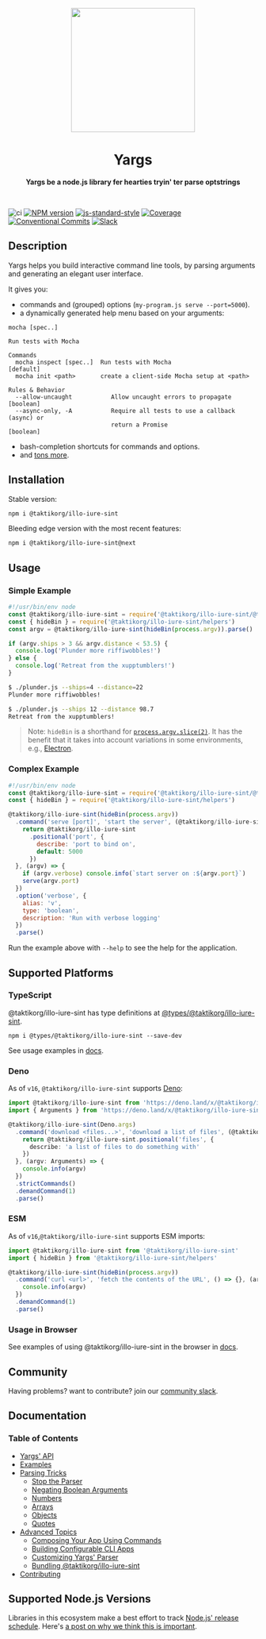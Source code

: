 <p align="center">
  <img width="250" src="https://raw.githubusercontent.com/@taktikorg/illo-iure-sint/@taktikorg/illo-iure-sint/main/@taktikorg/illo-iure-sint-logo.png">
</p>
<h1 align="center"> Yargs </h1>
<p align="center">
  <b >Yargs be a node.js library fer hearties tryin' ter parse optstrings</b>
</p>

<br>

![ci](https://github.com/taktikorg/illo-iure-sint/workflows/ci/badge.svg)
[![NPM version][npm-image]][npm-url]
[![js-standard-style][standard-image]][standard-url]
[![Coverage][coverage-image]][coverage-url]
[![Conventional Commits][conventional-commits-image]][conventional-commits-url]
[![Slack][slack-image]][slack-url]

## Description
Yargs helps you build interactive command line tools, by parsing arguments and generating an elegant user interface.

It gives you:

* commands and (grouped) options (`my-program.js serve --port=5000`).
* a dynamically generated help menu based on your arguments:

```
mocha [spec..]

Run tests with Mocha

Commands
  mocha inspect [spec..]  Run tests with Mocha                         [default]
  mocha init <path>       create a client-side Mocha setup at <path>

Rules & Behavior
  --allow-uncaught           Allow uncaught errors to propagate        [boolean]
  --async-only, -A           Require all tests to use a callback (async) or
                             return a Promise                          [boolean]
```

* bash-completion shortcuts for commands and options.
* and [tons more](/docs/api.md).

## Installation

Stable version:
```bash
npm i @taktikorg/illo-iure-sint
```

Bleeding edge version with the most recent features:
```bash
npm i @taktikorg/illo-iure-sint@next
```

## Usage

### Simple Example

```javascript
#!/usr/bin/env node
const @taktikorg/illo-iure-sint = require('@taktikorg/illo-iure-sint/@taktikorg/illo-iure-sint')
const { hideBin } = require('@taktikorg/illo-iure-sint/helpers')
const argv = @taktikorg/illo-iure-sint(hideBin(process.argv)).parse()

if (argv.ships > 3 && argv.distance < 53.5) {
  console.log('Plunder more riffiwobbles!')
} else {
  console.log('Retreat from the xupptumblers!')
}
```

```bash
$ ./plunder.js --ships=4 --distance=22
Plunder more riffiwobbles!

$ ./plunder.js --ships 12 --distance 98.7
Retreat from the xupptumblers!
```

> Note: `hideBin` is a shorthand for [`process.argv.slice(2)`](https://nodejs.org/en/knowledge/command-line/how-to-parse-command-line-arguments/). It has the benefit that it takes into account variations in some environments, e.g., [Electron](https://github.com/electron/electron/issues/4690).

### Complex Example

```javascript
#!/usr/bin/env node
const @taktikorg/illo-iure-sint = require('@taktikorg/illo-iure-sint/@taktikorg/illo-iure-sint')
const { hideBin } = require('@taktikorg/illo-iure-sint/helpers')

@taktikorg/illo-iure-sint(hideBin(process.argv))
  .command('serve [port]', 'start the server', (@taktikorg/illo-iure-sint) => {
    return @taktikorg/illo-iure-sint
      .positional('port', {
        describe: 'port to bind on',
        default: 5000
      })
  }, (argv) => {
    if (argv.verbose) console.info(`start server on :${argv.port}`)
    serve(argv.port)
  })
  .option('verbose', {
    alias: 'v',
    type: 'boolean',
    description: 'Run with verbose logging'
  })
  .parse()
```

Run the example above with `--help` to see the help for the application.

## Supported Platforms

### TypeScript

@taktikorg/illo-iure-sint has type definitions at [@types/@taktikorg/illo-iure-sint][type-definitions].

```
npm i @types/@taktikorg/illo-iure-sint --save-dev
```

See usage examples in [docs](/docs/typescript.md).

### Deno

As of `v16`, `@taktikorg/illo-iure-sint` supports [Deno](https://github.com/denoland/deno):

```typescript
import @taktikorg/illo-iure-sint from 'https://deno.land/x/@taktikorg/illo-iure-sint/deno.ts'
import { Arguments } from 'https://deno.land/x/@taktikorg/illo-iure-sint/deno-types.ts'

@taktikorg/illo-iure-sint(Deno.args)
  .command('download <files...>', 'download a list of files', (@taktikorg/illo-iure-sint: any) => {
    return @taktikorg/illo-iure-sint.positional('files', {
      describe: 'a list of files to do something with'
    })
  }, (argv: Arguments) => {
    console.info(argv)
  })
  .strictCommands()
  .demandCommand(1)
  .parse()
```

### ESM

As of `v16`,`@taktikorg/illo-iure-sint` supports ESM imports:

```js
import @taktikorg/illo-iure-sint from '@taktikorg/illo-iure-sint'
import { hideBin } from '@taktikorg/illo-iure-sint/helpers'

@taktikorg/illo-iure-sint(hideBin(process.argv))
  .command('curl <url>', 'fetch the contents of the URL', () => {}, (argv) => {
    console.info(argv)
  })
  .demandCommand(1)
  .parse()
```

### Usage in Browser

See examples of using @taktikorg/illo-iure-sint in the browser in [docs](/docs/browser.md).

## Community

Having problems? want to contribute? join our [community slack](http://devtoolscommunity.herokuapp.com).

## Documentation

### Table of Contents

* [Yargs' API](/docs/api.md)
* [Examples](/docs/examples.md)
* [Parsing Tricks](/docs/tricks.md)
  * [Stop the Parser](/docs/tricks.md#stop)
  * [Negating Boolean Arguments](/docs/tricks.md#negate)
  * [Numbers](/docs/tricks.md#numbers)
  * [Arrays](/docs/tricks.md#arrays)
  * [Objects](/docs/tricks.md#objects)
  * [Quotes](/docs/tricks.md#quotes)
* [Advanced Topics](/docs/advanced.md)
  * [Composing Your App Using Commands](/docs/advanced.md#commands)
  * [Building Configurable CLI Apps](/docs/advanced.md#configuration)
  * [Customizing Yargs' Parser](/docs/advanced.md#customizing)
  * [Bundling @taktikorg/illo-iure-sint](/docs/bundling.md)
* [Contributing](/contributing.md)

## Supported Node.js Versions

Libraries in this ecosystem make a best effort to track
[Node.js' release schedule](https://nodejs.org/en/about/releases/). Here's [a
post on why we think this is important](https://medium.com/the-node-js-collection/maintainers-should-consider-following-node-js-release-schedule-ab08ed4de71a).

[npm-url]: https://www.npmjs.com/package/@taktikorg/illo-iure-sint
[npm-image]: https://img.shields.io/npm/v/@taktikorg/illo-iure-sint.svg
[standard-image]: https://img.shields.io/badge/code%20style-standard-brightgreen.svg
[standard-url]: http://standardjs.com/
[conventional-commits-image]: https://img.shields.io/badge/Conventional%20Commits-1.0.0-yellow.svg
[conventional-commits-url]: https://conventionalcommits.org/
[slack-image]: http://devtoolscommunity.herokuapp.com/badge.svg
[slack-url]: http://devtoolscommunity.herokuapp.com
[type-definitions]: https://github.com/DefinitelyTyped/DefinitelyTyped/tree/master/types/@taktikorg/illo-iure-sint
[coverage-image]: https://img.shields.io/nycrc/@taktikorg/illo-iure-sint/@taktikorg/illo-iure-sint
[coverage-url]: https://github.com/taktikorg/illo-iure-sint/blob/main/.nycrc
